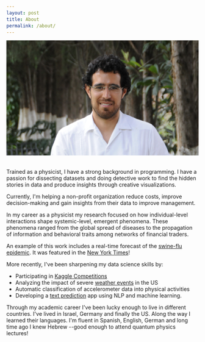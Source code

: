 ```yaml
---
layout: post
title: About
permalink: /about/
---
```

<!--{:.mugshot-size} -->
![mugshot](/assets/mugshot.png)

<br>
Trained as a physicist, I have a strong background in programming. I have a passion for dissecting datasets and doing detective work to find the hidden stories in data and produce insights through creative visualizations.

Currently, I'm helping a non-profit organization reduce costs, improve decision-making and gain insights from their data to improve management. 
	
<!--As a physicist with a strong background in programming and implementing mathematical models I uses data analysis to identify and solve meaningful problems.
--> 

In my career as a physicist my research focused on how individual-level interactions shape systemic-level, emergent phenomena. These phenomena ranged from the global spread of diseases to the propagation of information and behavioral traits among networks of financial traders.

An example of this work includes a real-time forecast of the [swine-flu epidemic](http://rocs.northwestern.edu/projects/swine_flu). It was featured in the [New York Times](http://goo.gl/jwVDA8)!

<!--Here is a link to my [linkedin](http://www.linkedin.com/alemoralesg) profile.
-->

More recently, I've been sharpening my data science skills by: 

- Participating in [Kaggle Competitions](http://www.kaggle.com/users/41475/alekoki)
- Analyzing the impact of severe [weather events](http://rpubs.com/alemorale/severeweather) in the US 
- Automatic classification of accelerometer data into physical activities
- Developing a [text prediction](http://alemorales.shinyapps.io/nextWord) app using NLP and machine learning.


Through my academic career I've been lucky enough to live in different countries. I've lived in Israel, Germany and finally the US. Along the way I learned their languages. I'm fluent in Spanish, English, German and long time ago I knew Hebrew --good enough to attend quantum physics lectures!